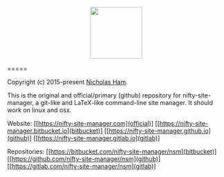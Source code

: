 <p align="center">
    <img src="https://gitlab.com/nifty-site-manager/nsm/raw/master/nsm.png" width='120'/>
</p>

=====

Copyright (c) 2015-present [Nicholas Ham](https://n-ham.com).

This is the original and official/primary (github) repository for nifty-site-manager, a git-like and LaTeX-like command-line site manager. It should work on linux and osx.


Website:
[[https://nifty-site-manager.com](official)] [[https://nifty-site-manager.bitbucket.io](bitbucket)] [[https://nifty-site-manager.github.io](github)] [[https://nifty-site-manager.gitlab.io](gitlab)]

Repositories:
[[https://bitbucket.com/nifty-site-manager/nsm](bitbucket)] [[https://github.com/nifty-site-manager/nsm](github)] [[https://gitlab.com/nifty-site-manager/nsm](gitlab)]

